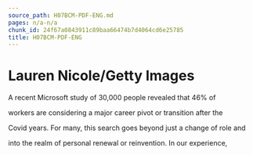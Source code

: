 ```yaml
---
source_path: H07BCM-PDF-ENG.md
pages: n/a-n/a
chunk_id: 24f67a0843911c89baa66474b7d4064cd6e25785
title: H07BCM-PDF-ENG
---
```

# Lauren Nicole/Getty Images

A recent Microsoft study of 30,000 people revealed that 46% of

workers are considering a major career pivot or transition after the

Covid years. For many, this search goes beyond just a change of role and

into the realm of personal renewal or reinvention. In our experience,
